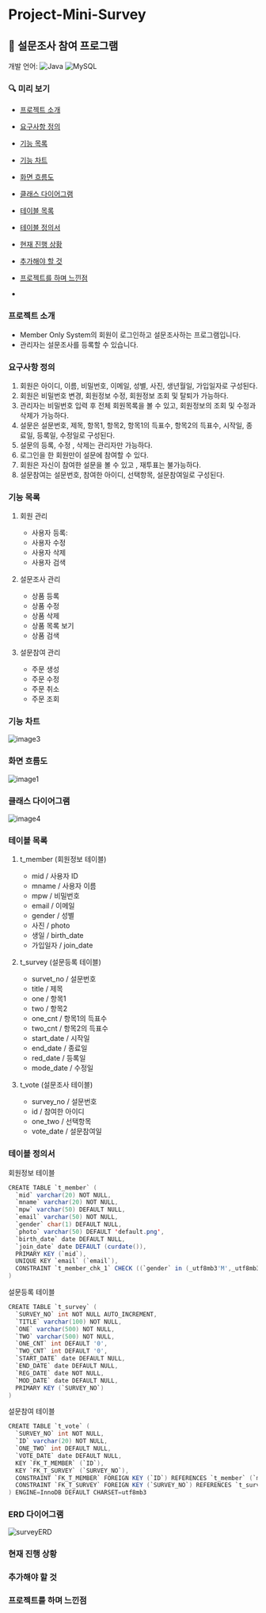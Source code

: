 # Project-Mini-Survey

## 📝 설문조사 참여 프로그램

개발 언어: ![Java](https://img.shields.io/badge/java-0B243B.svg?style=for-the-badge&logo=java&logoColor=white) 
        ![MySQL](https://img.shields.io/badge/mysql-4479A1.svg?style=for-the-badge&logo=mysql&logoColor=white)

### 🔍 미리 보기
- [프로젝트 소개](#-프로젝트-소개)
- [요구사항 정의](#-요구사항-정의)
- [기능 목록](#-기능-목록)
- [기능 차트](#-기능-차트)
- [화면 흐름도](#-화면-흐름도)
- [클래스 다이어그램](#-클래스-다이어그램)
- [테이블 목록](#-테이블-목록)
- [테이블 정의서](#-테이블-정의서)
- [현재 진행 상황](#-현재-진행-상황)
- [추가해야 할 것](#추가해야-할-것)
- [프로젝트를 하며 느낀점](#-프로젝트를-하며-느낀점)

- 
### 프로젝트 소개
- Member Only System의 회원이 로그인하고 설문조사하는 프로그램입니다.
- 관리자는 설문조사를 등록할 수 있습니다.
 
### 요구사항 정의

1. 회원은 아이디, 이름, 비밀번호, 이메일, 성별, 사진, 생년월일, 가입일자로 구성된다.
2. 회원은 비밀번호 변경, 회원정보 수정, 회원정보 조회 및 탈퇴가 가능하다.
3. 관리자는 비밀번호 입력 후 전체 회원목록을 볼 수 있고,  회원정보의 조회 및 수정과 삭제가 가능하다.
4. 설문은 설문번호, 제목, 항목1, 항목2, 항목1의 득표수, 항목2의 득표수, 시작일, 종료일, 등록일, 수정일로 구성된다.
6. 설문의 등록, 수정 , 삭제는 관리자만 가능하다. 
7. 로그인을 한 회원만이 설문에 참여할 수 있다.
7. 회원은 자신이 참여한 설문을 볼 수 있고 , 재투표는 불가능하다.
8. 설문참여는 설문번호, 참여한 아이디, 선택항목, 설문참여일로 구성된다.

### 기능 목록

1. 회원 관리
   - 사용자 등록: 
   - 사용자 수정
   - 사용자 삭제
   - 사용자 검색

2. 설문조사 관리
   - 상품 등록
   - 상품 수정
   - 상품 삭제
   - 상품 목록 보기
   - 상품 검색

3. 설문참여 관리
   - 주문 생성
   - 주문 수정
   - 주문 취소
   - 주문 조회

### 기능 차트
![image3](https://github.com/user-attachments/assets/bc5d90a8-c215-4628-b2d3-35a2c8f1d0c4)


### 화면 흐름도
![image1](https://github.com/user-attachments/assets/7c62f4bb-7899-4051-9760-293366fa667c)


### 클래스 다이어그램
![image4](https://github.com/user-attachments/assets/a0defc9f-284b-4d9d-9cd6-3a2d3c4aba03)


### 테이블 목록

1. t_member (회원정보 테이블)
   - mid / 사용자 ID
   - mname / 사용자 이름
   - mpw / 비밀번호
   - email / 이메일
   - gender / 성별
   - 사진 / photo
   - 생일 / birth_date
   - 가입일자 / join_date

2. t_survey (설문등록 테이블)
   - survet_no / 설문번호
   - title / 제목
   - one / 항목1
   - two / 항목2
   - one_cnt / 항목1의 득표수
   - two_cnt / 항목2의 득표수
   - start_date / 시작일
   - end_date / 종료일
   - red_date / 등록일
   - mode_date / 수정일
   
3. t_vote (설문조사 테이블)
   - survey_no / 설문번호
   - id / 참여한 아이디
   - one_two / 선택항목
   - vote_date / 설문참여일
  
### 테이블 정의서

회원정보 테이블
```java
CREATE TABLE `t_member` (
  `mid` varchar(20) NOT NULL,
  `mname` varchar(20) NOT NULL,
  `mpw` varchar(50) DEFAULT NULL,
  `email` varchar(50) NOT NULL,
  `gender` char(1) DEFAULT NULL,
  `photo` varchar(50) DEFAULT 'default.png',
  `birth_date` date DEFAULT NULL,
  `join_date` date DEFAULT (curdate()),
  PRIMARY KEY (`mid`),
  UNIQUE KEY `email` (`email`),
  CONSTRAINT `t_member_chk_1` CHECK ((`gender` in (_utf8mb3'M',_utf8mb3'F')))
) 
```

설문등록 테이블
```java
CREATE TABLE `t_survey` (
  `SURVEY_NO` int NOT NULL AUTO_INCREMENT,
  `TITLE` varchar(100) NOT NULL,
  `ONE` varchar(500) NOT NULL,
  `TWO` varchar(500) NOT NULL,
  `ONE_CNT` int DEFAULT '0',
  `TWO_CNT` int DEFAULT '0',
  `START_DATE` date DEFAULT NULL,
  `END_DATE` date DEFAULT NULL,
  `REG_DATE` date NOT NULL,
  `MOD_DATE` date DEFAULT NULL,
  PRIMARY KEY (`SURVEY_NO`)
) 
```

설문참여 테이블
```java
CREATE TABLE `t_vote` (
  `SURVEY_NO` int NOT NULL,
  `ID` varchar(20) NOT NULL,
  `ONE_TWO` int DEFAULT NULL,
  `VOTE_DATE` date DEFAULT NULL,
  KEY `FK_T_MEMBER` (`ID`),
  KEY `FK_T_SURVEY` (`SURVEY_NO`),
  CONSTRAINT `FK_T_MEMBER` FOREIGN KEY (`ID`) REFERENCES `t_member` (`mid`),
  CONSTRAINT `FK_T_SURVEY` FOREIGN KEY (`SURVEY_NO`) REFERENCES `t_survey` (`SURVEY_NO`) ON DELETE CASCADE
) ENGINE=InnoDB DEFAULT CHARSET=utf8mb3
```

### ERD 다이어그램
 
  ![surveyERD](https://github.com/user-attachments/assets/e02abbcd-f281-4e4e-a7da-b77a7bf08176)


  ### 현재 진행 상황

  ### 추가해야 할 것

  ### 프로젝트를 하며 느낀점
